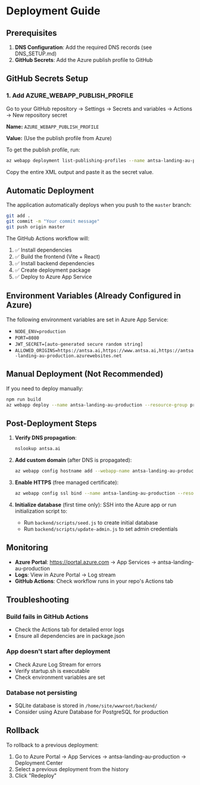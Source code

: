 # Deployment Guide

## Prerequisites

1. **DNS Configuration**: Add the required DNS records (see DNS_SETUP.md)
2. **GitHub Secrets**: Add the Azure publish profile to GitHub

## GitHub Secrets Setup

### 1. Add AZURE_WEBAPP_PUBLISH_PROFILE

Go to your GitHub repository → Settings → Secrets and variables → Actions → New repository secret

**Name:** `AZURE_WEBAPP_PUBLISH_PROFILE`

**Value:** (Use the publish profile from Azure)

To get the publish profile, run:
```bash
az webapp deployment list-publishing-profiles --name antsa-landing-au-production --resource-group production --xml
```

Copy the entire XML output and paste it as the secret value.

## Automatic Deployment

The application automatically deploys when you push to the `master` branch:

```bash
git add .
git commit -m "Your commit message"
git push origin master
```

The GitHub Actions workflow will:
1. ✅ Install dependencies
2. ✅ Build the frontend (Vite + React)
3. ✅ Install backend dependencies
4. ✅ Create deployment package
5. ✅ Deploy to Azure App Service

## Environment Variables (Already Configured in Azure)

The following environment variables are set in Azure App Service:
- `NODE_ENV=production`
- `PORT=8080`
- `JWT_SECRET=[auto-generated secure random string]`
- `ALLOWED_ORIGINS=https://antsa.ai,https://www.antsa.ai,https://antsa-landing-au-production.azurewebsites.net`

## Manual Deployment (Not Recommended)

If you need to deploy manually:
```bash
npm run build
az webapp deploy --name antsa-landing-au-production --resource-group production --src-path ./deploy.zip
```

## Post-Deployment Steps

1. **Verify DNS propagation**:
   ```bash
   nslookup antsa.ai
   ```

2. **Add custom domain** (after DNS is propagated):
   ```bash
   az webapp config hostname add --webapp-name antsa-landing-au-production --resource-group production --hostname antsa.ai
   ```

3. **Enable HTTPS** (free managed certificate):
   ```bash
   az webapp config ssl bind --name antsa-landing-au-production --resource-group production --certificate-thumbprint auto --ssl-type SNI
   ```

4. **Initialize database** (first time only):
   SSH into the Azure app or run initialization script to:
   - Run `backend/scripts/seed.js` to create initial database
   - Run `backend/scripts/update-admin.js` to set admin credentials

## Monitoring

- **Azure Portal**: https://portal.azure.com → App Services → antsa-landing-au-production
- **Logs**: View in Azure Portal → Log stream
- **GitHub Actions**: Check workflow runs in your repo's Actions tab

## Troubleshooting

### Build fails in GitHub Actions
- Check the Actions tab for detailed error logs
- Ensure all dependencies are in package.json

### App doesn't start after deployment
- Check Azure Log Stream for errors
- Verify startup.sh is executable
- Check environment variables are set

### Database not persisting
- SQLite database is stored in `/home/site/wwwroot/backend/`
- Consider using Azure Database for PostgreSQL for production

## Rollback

To rollback to a previous deployment:
1. Go to Azure Portal → App Services → antsa-landing-au-production → Deployment Center
2. Select a previous deployment from the history
3. Click "Redeploy"
